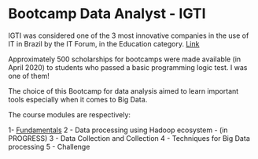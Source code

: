 # Bootcamp Data Analyst - IGTI

IGTI was considered one of the 3 most innovative companies in the use of IT in Brazil by the IT Forum, in the Education category. [Link](https://itforum365.com.br/conheca-os-vencedores-categoria-do-premio-as-100-inovadoras-no-uso-de-ti-2019/)

Approximately 500 scholarships for bootcamps were made available (in April 2020) to students who passed a basic programming logic test. I was one of them!

The choice of this Bootcamp for data analysis aimed to learn important tools especially when it comes to Big Data.

The course modules are respectively:

1- [Fundamentals](https://github.com/jgoncsilva/IGTI-Bootcamp---Data-Analysis/tree/master/Fundamentals%20-%20Module%201)
2 - Data processing using Hadoop ecosystem - (in PROGRESS)
3 - Data Collection and Collection
4 - Techniques for Big Data processing
5 - Challenge
